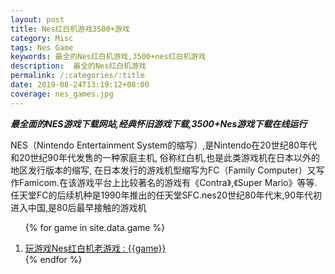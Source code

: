 ```yaml
---
layout: post
title: Nes红白机游戏3500+游戏
category: Misc
tags: Nes Game
keywords: 最全的Nes红白机游戏,3500+nes红白机游戏
description:  最全的Nes红白机游戏
permalink: /:categories/:title
date: 2019-08-24T13:19:12+08:00
coverage: nes_games.jpg
---
```


***最全面的NES游戏下载网站,经典怀旧游戏下载,3500+Nes游戏下载在线运行***

NES（Nintendo Entertainment System的缩写）,是Nintendo在20世纪80年代和20世纪90年代发售的一种家庭主机,
俗称红白机,也是此类游戏机在日本以外的地区发行版本的缩写,
在日本发行的游戏机型缩写为FC（Family Computer）又写作Famicom.在该游戏平台上比较著名的游戏有《Contra》,《Super Mario》等等.
任天堂FC的后续机种是1990年推出的任天堂SFC.nes20世纪80年代末,90年代初进入中国,是80后最早接触的游戏机

<ol>

{% for game in site.data.game %}
<li><a href="/play?g={{game}}&n={{game}}" target="_blank" title="{{game}}">玩游戏Nes红白机老游戏  :  {{game}}</a></li>
{% endfor %}

</ol>
